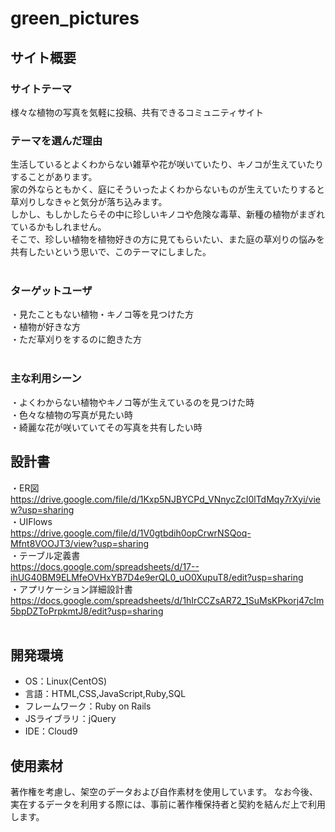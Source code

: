 # green_pictures

## サイト概要
### サイトテーマ
様々な植物の写真を気軽に投稿、共有できるコミュニティサイト
​
### テーマを選んだ理由
生活しているとよくわからない雑草や花が咲いていたり、キノコが生えていたりすることがあります。  
家の外ならともかく、庭にそういったよくわからないものが生えていたりすると草刈りしなきゃと気分が落ち込みます。  
しかし、もしかしたらその中に珍しいキノコや危険な毒草、新種の植物がまぎれているかもしれません。  
そこで、珍しい植物を植物好きの方に見てもらいたい、また庭の草刈りの悩みを共有したいという思いで、このテーマにしました。  
​
### ターゲットユーザ
・見たこともない植物・キノコ等を見つけた方  
・植物が好きな方  
・ただ草刈りをするのに飽きた方  
​
### 主な利用シーン
・よくわからない植物やキノコ等が生えているのを見つけた時  
・色々な植物の写真が見たい時  
・綺麗な花が咲いていてその写真を共有したい時
​
## 設計書
・ER図  
https://drive.google.com/file/d/1Kxp5NJBYCPd_VNnycZcI0lTdMqy7rXyi/view?usp=sharing  
・UIFlows  
https://drive.google.com/file/d/1V0gtbdih0opCrwrNSQoq-Mfnt8VOOJT3/view?usp=sharing  
・テーブル定義書  
https://docs.google.com/spreadsheets/d/17--ihUG40BM9ELMfeOVHxYB7D4e9erQL0_uO0XupuT8/edit?usp=sharing  
・アプリケーション詳細設計書  
https://docs.google.com/spreadsheets/d/1hIrCCZsAR72_1SuMsKPkorj47cIm5bpDZToPrpkmtJ8/edit?usp=sharing  
​
## 開発環境
- OS：Linux(CentOS)
- 言語：HTML,CSS,JavaScript,Ruby,SQL
- フレームワーク：Ruby on Rails
- JSライブラリ：jQuery
- IDE：Cloud9
​
## 使用素材
 著作権を考慮し、架空のデータおよび自作素材を使用しています。 
 なお今後、実在するデータを利用する際には、事前に著作権保持者と契約を結んだ上で利用します。 